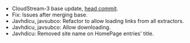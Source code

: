 + CloudStream-3 base update, [head commit](https://github.com/LagradOst/CloudStream-3/commit/2a1e0d98a31df4b01660c2478a3088faa4d8ca9a).
+ Fix: Issues after merging base.
+ Javhdicu, javsubco: Refactor to allow loading links from all extractors.
+ Javhdicu, javsubco: Allow downloading.
+ Javhdicu: Removed site name on HomePage entries' title.